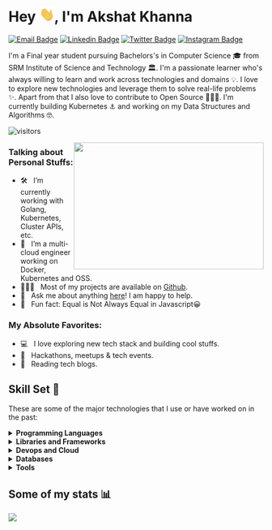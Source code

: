 
<h1>Hey <img  src="https://raw.githubusercontent.com/ABSphreak/ABSphreak/master/gifs/Hi.gif" width="30px">, I'm Akshat Khanna</h1>

[![Email Badge](https://img.shields.io/badge/-khannakshat7@gmail.com-c14438?style=flat-square&logo=Gmail&logoColor=white)](mailto:khannakshat7@gmail.com)
[![Linkedin Badge](https://img.shields.io/badge/-LinkedIn-0e76a8?style=flat-square&logo=Linkedin&logoColor=white)](https://www.linkedin.com/in/akshatkhanna7)
[![Twitter Badge](https://img.shields.io/badge/-Twitter-00acee?style=flat-square&logo=Twitter&logoColor=white)](https://twitter.com/khannakshat7)
[![Instagram Badge](https://img.shields.io/badge/-Instagram-e4405f?style=flat-square&logo=Instagram&logoColor=white)](https://www.instagram.com/khannakshat7/)

I'm a Final year student pursuing Bachelors's in Computer Science 🎓 from SRM Institute of Science and Technology 🏛. I'm a passionate learner who's always willing to learn and work across technologies and domains 💡. I love to explore new technologies and leverage them to solve real-life problems ✨. Apart from that I also love to contribute to Open Source 👨🏻‍💻. I'm currently building Kubernetes ⚓️ and working on my Data Structures and Algorithms 🤓.

![visitors](https://visitor-badge.glitch.me/badge?page_id=khannakshat7.khannakshat7&style=flat-square&color=0088cc)

<img align="right" height="250" width="375" alt="" src="https://raw.githubusercontent.com/iampavangandhi/iampavangandhi/master/gifs/coder.gif" />

### Talking about Personal Stuffs:

- 🛠 &nbsp; I’m currently working with Golang, Kubernetes, Cluster APIs, etc.
- 🚀 &nbsp; I’m a multi-cloud engineer working on Docker, Kubernetes and OSS.
- 👨🏻‍💻 &nbsp; Most of my projects are available on [Github](https://github.com/khannakshat7).
- 💬 &nbsp; Ask me about anything [here](mailto:khannakshat7@gmail.com)! I am happy to help.
- 👾 &nbsp; Fun fact: Equal is Not Always Equal in Javascript😀

### My Absolute Favorites:

- 💻 &nbsp; I love exploring new tech stack and building cool stuffs.
- 🍕 &nbsp; Hackathons, meetups & tech events.
- 📰 &nbsp; Reading tech blogs.


## Skill Set :muscle:

These are some of the major technologies that I use or have worked on in the past:

<details>	
  <summary><b>Programming Languages</b></summary>

  <br />
  
|<img title="Python" alt="Python" width="40px" src="https://raw.githubusercontent.com/github/explore/master/topics/python/python.png" />|<img alt="JS" title="JavaScript" width="40px" src="https://raw.githubusercontent.com/github/explore/master/topics/javascript/javascript.png">|<img title="C++" alt="C++" width="40px" src="https://raw.githubusercontent.com/github/explore/master/topics/cpp/cpp.png">
|--|--|--|

</details>

<details>	
  <summary><b>Libraries and Frameworks</b></summary>

  <br />
  
<img title="Django" alt="Django" width="40px" src="https://raw.githubusercontent.com/github/explore/master/topics/django/django.png">|<img title="NodeJS" alt="NodeJS" width="40px" src="https://raw.githubusercontent.com/github/explore/master/topics/nodejs/nodejs.png">|<img title="React" alt="React" width="40px" src="https://raw.githubusercontent.com/github/explore/master/topics/react/react.png">|<img title="GrahpQL" alt="GraphQL" width="40px" src="https://raw.githubusercontent.com/github/explore/master/topics/graphql/graphql.png">
|--|--|--|--|
|<img title="NextJS" alt="NextJS" width="40px" src="https://raw.githubusercontent.com/github/explore/master/topics/nextjs/nextjs.png">|<img title="Selenium" alt="Selenium" width="40px" src="https://img.icons8.com/color/48/000000/selenium-test-automation.png">|<img title="Electron" alt="Electron" width="40px" src="https://raw.githubusercontent.com/github/explore/80688e429a7d4ef2fca1e82350fe8e3517d3494d/topics/electron/electron.png">|<img title="Flutter" alt="Flutter" width="40px" src="https://avatars.githubusercontent.com/u/14101776?s=200&v=4">

</details>

<details>	
  <summary><b>Devops and Cloud</b></summary>

  <br />

|<img title="Docker" alt="Docker" width="40px" src="https://raw.githubusercontent.com/github/explore/master/topics/docker/docker.png">|<img title="Kubernetes" alt="Kubernetes" width="40px" src="https://raw.githubusercontent.com/github/explore/80688e429a7d4ef2fca1e82350fe8e3517d3494d/topics/kubernetes/kubernetes.png">|<img title="GCP" alt="GCP" width="40px" src="https://raw.githubusercontent.com/github/explore/62b74b4ac11782e90fa7c275d62ad1a2855d403d/topics/google-cloud/google-cloud.png">|<img title="AWS" alt="AWS" width="40px" src="https://raw.githubusercontent.com/github/explore/main/topics/aws/aws.png">|<img title="Heroku" alt="Heroku" width="40px" src="https://img.icons8.com/color/48/000000/heroku.png">
|--|--|--|--|--|

</details>

<details>	
  <summary><b>Databases</b></summary>

  <br />

<img title="SQL" alt="SQL" width="40px" src="https://raw.githubusercontent.com/github/explore/master/topics/sql/sql.png">|<img title="MongoDB" alt="MongoDB" width="40px" src="https://raw.githubusercontent.com/github/explore/master/topics/mongodb/mongodb.png"> <br>
|--|--|

</details>

<details>	
  <summary><b>Tools</b></summary>

  <br />

<img title="Ubuntu" alt="Ubuntu" width="40px" src="https://raw.githubusercontent.com/github/explore/master/topics/ubuntu/ubuntu.png">|<img title="VS Code" alt="VS Code" width="40px" src="https://img.icons8.com/fluent/48/000000/visual-studio-code-2019.png">|<img title="git" alt="git" width="40px" src="https://raw.githubusercontent.com/github/explore/master/topics/git/git.png">|<img title="Jupyter Notebook" alt="Jupyter" width="40px" src="https://raw.githubusercontent.com/github/explore/master/topics/jupyter-notebook/jupyter-notebook.png">
|--|--|--|--|

</details>

## Some of my stats :bar_chart:

<img src="https://github-readme-stats.vercel.app/api?username=khannakshat7&show_icons=true&theme=radical&include_all_commits=true">
